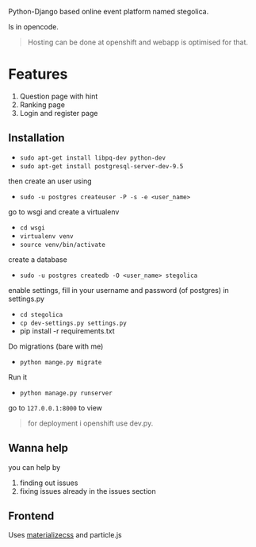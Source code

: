 Python-Django based online event platform named stegolica.

Is in opencode.

> Hosting can be done at openshift and webapp is optimised for that.

# Features

1. Question page with hint
2. Ranking page
3. Login and register page


Installation
----------  

- `sudo apt-get install libpq-dev python-dev`
- `sudo apt-get install postgresql-server-dev-9.5`

then create an user using 

- `sudo -u postgres createuser -P -s -e <user_name>`

go to wsgi and create a virtualenv

- `cd wsgi`
- `virtualenv venv`
- `source venv/bin/activate`

create a database

- `sudo -u postgres createdb -O <user_name> stegolica`

enable settings, fill in your username and password (of postgres) in settings.py

- `cd stegolica`
- `cp dev-settings.py settings.py`
-  pip install -r requirements.txt


Do migrations (bare with me)

- `python mange.py migrate`

Run it

- `python manage.py runserver`

go to `127.0.0.1:8000` to view


> for deployment i openshift use dev.py.

Wanna help
---------
you can help by

1. finding out issues
2. fixing issues already in the issues section

Frontend
--------
Uses [materializecss](http://materializecss.com/) and particle.js 

